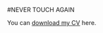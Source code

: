 #NEVER TOUCH AGAIN

<object data="https://aghnguyen.github.io/assets/Nguyen_CV-13.pdf" width="1000" height="1000" type='application/pdf'></object>

You can [download my CV](assets/Nguyen_CV-13.pdf) here.
